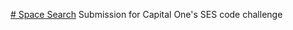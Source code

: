 [# Space Search](https://philipa18.github.io/spacesearch/)
Submission for Capital One's SES code challenge
